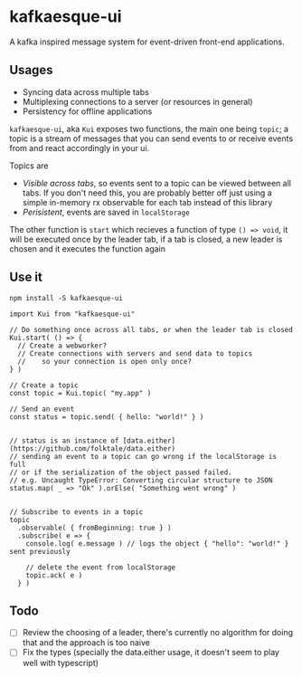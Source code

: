# kafkaesque-ui

A kafka inspired message system for event-driven front-end applications.

## Usages

- Syncing data across multiple tabs
- Multiplexing connections to a server (or resources in general)
- Persistency for offline applications

`kafkaesque-ui`, aka `Kui` exposes two functions, the main one being `topic`; a topic is a stream of messages that you can send events to or receive events from and react accordingly in your ui.

Topics are
- *Visible across tabs*, so events sent to a topic can be viewed between all tabs. If you don't need this, you are probably better off just using a simple in-memory rx observable for each tab instead of this library
- *Perisistent*, events are saved in `localStorage`

The other function is `start` which recieves a function of type `() => void`, it will be executed once by the leader tab, if a tab is closed, a new leader is chosen and it executes the function again

## Use it

```
npm install -S kafkaesque-ui
```

```
import Kui from "kafkaesque-ui"

// Do something once across all tabs, or when the leader tab is closed
Kui.start( () => {
  // Create a webworker?
  // Create connections with servers and send data to topics 
  //    so your connection is open only once?
} )

// Create a topic
const topic = Kui.topic( "my.app" )

// Send an event
const status = topic.send( { hello: "world!" } )


// status is an instance of [data.either](https://github.com/folktale/data.either)
// sending an event to a topic can go wrong if the localStorage is full
// or if the serialization of the object passed failed. 
// e.g. Uncaught TypeError: Converting circular structure to JSON
status.map( _ => "Ok" ).orElse( "Something went wrong" )


// Subscribe to events in a topic
topic
  .observable( { fromBeginning: true } )
  .subscribe( e => {
    console.log( e.message ) // logs the object { "hello": "world!" } sent previously

    // delete the event from localStorage
    topic.ack( e )
  } )
```

## Todo
- [ ] Review the choosing of a leader, there's currently no algorithm for doing that and the approach is too naive
- [ ] Fix the types (specially the data.either usage, it doesn't seem to play well with typescript)
